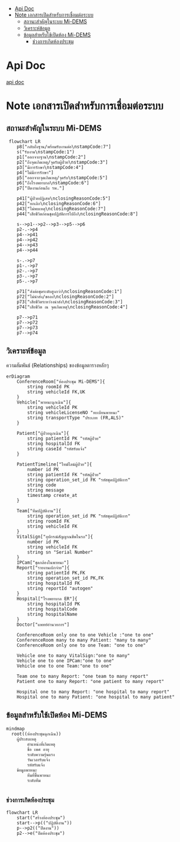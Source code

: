- [Api Doc](#api-doc)
- [Note เอกสารเปิดสำหรับการเชื่อมต่อระบบ](#note-เอกสารเปิดสำหรับการเชื่อมต่อระบบ)
  - [สถานะสำคัญในระบบ Mi-DEMS](#สถานะสำคัญในระบบ-mi-dems)
  - [วิเคราะห์ข้อมูล](#วิเคราะห์ข้อมูล)
  - [ข้อมูลสำหรับใช้เปิดห้อง Mi-DEMS](#ข้อมูลสำหรับใช้เปิดห้อง-mi-dems)
    - [ช่วงการเกิดห้องประชุม](#ช่วงการเกิดห้องประชุม)

# Api Doc
[api doc](https://lionants02.github.io/Mi-DEMS/)

# Note เอกสารเปิดสำหรับการเชื่อมต่อระบบ

## สถานะสำคัญในระบบ Mi-DEMS
```mermaid
 flowchart LR
    p8["กลับถึงฐาน/พร้อมรับงานต่อ\nstampCode:7"]
    s("รับงาน\nstampCode:1")
    p1["ออกจากฐาน\nstampCode:2"]
    p2["ถึงจุดเกิดเหตุ/จุดรับผู้ป่วย\nstampCode:3"]
    p3["มีการรักษา\nstampCode:4"]
    p4["ไม่มีการรักษา"]
    p5["ออกจากจุดเกิดเหตุ/จุดรับ\nstampCode:5"]
    p6["ถึงโรงพยาบาล\nstampCode:6"]
    p7["ปิดงานก่อนถึง รพ."]

    p41["ผู้ป่วยปฏิเสท\nclosingReasonCode:5"]
    p42["ยกเลิก\nclosingReasonCode:6"]
    p43["ไม่พบเหตุ\nclosingReasonCode:7"]
    p44["เสียชีวิตก่อนชุดปฏิบัติการไปถึง\nclosingReasonCode:8"]

    s-->p1-->p2-->p3-->p5-->p6
    p2-.->p4
    p4-->p41
    p4-->p42
    p4-->p43
    p4-->p44

    s-.->p7
    p1-.->p7
    p2-.->p7
    p3-.->p7
    p5-.->p7

    p71["ส่งต่อชุดระดับสูงกว่า\nclosingReasonCode:1"]
    p72["ไม่นำส่ง/ขอลง\nclosingReasonCode:2"]
    p73["เสียชีวิตระหว่างนำส่ง\nclosingReasonCode:3"]
    p74["เสียชีวิต ณ จุดเกิดเหตุ\nclosingReasonCode:4"]
    
    p7-->p71
    p7-->p72
    p7-->p73
    p7-->p74
```

## วิเคราะห์ข้อมูล
ความสัมพันธ์ (Relationships) ของข้อมูลตารางหลักๆ
```mermaid
erDiagram
    ConferenceRoom["ห้องประชุม Mi-DEMS"]{
        string roomId PK
        string vehicleId FK,UK
    }
    Vehicle["พาหนะฉุกเฉิน"]{
        string vehicleId PK
        string vehicleLicenseNO "ทะเบียนพาหนะ"
        string transportType "ประเภท (FR,ALS)"
    }

    Patient["ผู้ป่วยฉุกเฉิน"]{
        string patientId PK "รหัสผู้ป่วย"
        string hospitalId FK
        string caseId "รหัสรับแจ้ง"
    }
    
    PatientTimeline["ไทม์ไลน์ผู้ป่วย"]{
        number id PK
        string patientId FK "รหัสผู้ป่วย"
        string operation_set_id FK "รหัสชุดปฏิบัติการ"
        string code
        string message
        timestamp create_at
    }

    Team["ทีมปฏิบัติงาน"]{
        string operation_set_id PK "รหัสชุดปฏิบัติการ"
        string roomId FK
        string vehicleId FK
    }
    VitalSign["อุปกรณ์สัญญาณชีพในรถ"]{
        number id PK
        string vehicleId FK
        string sn "Serial Number"
    }
    IPCam["ชุดกล้องในพาหนะ"]
    Report["รายงานเบิกจ่าย"]{
        string patientId PK,FK
        string operation_set_id PK,FK
        string hospitalId FK
        string reportId "autogen"
    }
    Hospital["โรงพยาบาล ER"]{
        string hospitalId PK
        string hospitalCode
        string hospitalName
    }
    Doctor["แพทย์อำนวยการ"]

    ConferenceRoom only one to one Vehicle :"one to one"
    ConferenceRoom many to many Patient: "many to many"
    ConferenceRoom only one to one Team: "one to one"

    Vehicle one to many VitalSign:"one to many"
    Vehicle one to one IPCam:"one to one"
    Vehicle one to one Team:"one to one"

    Team one to many Report: "one team to many report"
    Patient one to many Report: "one patient to many report"

    Hospital one to many Report: "one hospital to many report"
    Hospital one to many Patient: "one hospital to many patient"

```
## ข้อมูลสำหรับใช้เปิดห้อง Mi-DEMS

```mermaid
mindmap
  root((ห้องประชุมฉุกเฉิน))
    ผู้ประสบเหตุ
        ตำแหน่งที่เกิดเหตุ
        ชื่อ เพศ อายุ
        ระดับความรุ่นแรง
        วันเวลารับแจ้ง
        รหัสรับแจ้ง
    ข้อมูลพาหนะ
        ทีมที่ขึ้นพาหนะ
        ระดับทีม
    
```

### ช่วงการเกิดห้องประชุม
```mermaid
flowchart LR
    start("สร้างห้องประชุม")
    start-->p(("ปฏิบัติงาน"))
    p-->p2(("ปิดงาน"))
    p2-->e("ปิดห้องประชุม")
```